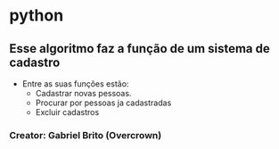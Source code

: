 # python

## Esse algoritmo faz a função de um sistema de cadastro

* Entre as suas funções estão:
   + Cadastrar novas pessoas.
   + Procurar por pessoas ja cadastradas
   + Excluir cadastros

### Creator: Gabriel Brito (Overcrown)
